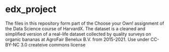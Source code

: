 # edx_project
The files in this repository form part of the Choose your Own! assignment of the Data Science course of HarvardX.
The dataset is a cleaned and simplified version of a real-life dataset collected by quality surveys
on organic bananas at AgroFair Benelux B.V. from 2015-2021. 
Use under CC-BY-NC 3.0 createive commons license
